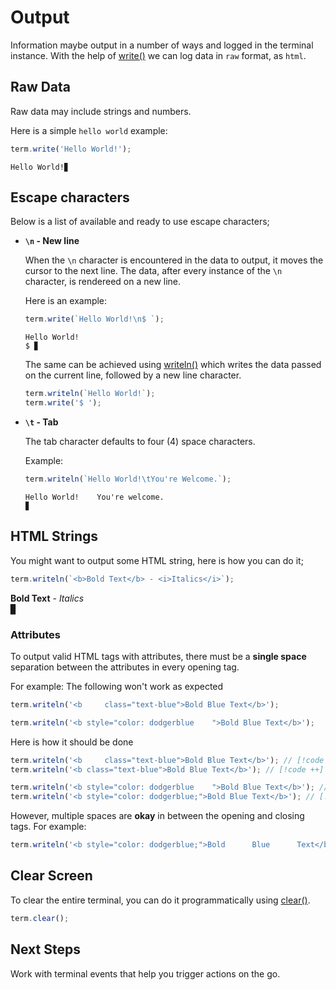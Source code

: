 <script setup>
import BrowserPreview from '../.vitepress/theme/components/BrowserPreview.vue';
</script>

# Output

Information maybe output in a number of ways and logged in the terminal instance. With the help of [write()](../api/index.md) we can log data in `raw` format, as `html`.

## Raw Data

Raw data may include strings and numbers. 

Here is a simple `hello world` example:

```js
term.write('Hello World!');
```

<browser-preview>

    Hello World!▊
</browser-preview>

## Escape characters

Below is a list of available and ready to use escape characters;

- **`\n` - New line**

    When the `\n` character is encountered in the data to output, it moves the cursor to the next line.
    The data, after every instance of the `\n` character, is rendereed on a new line.

    Here is an example:

    ```js
    term.write(`Hello World!\n$ `);
    ```

    <browser-preview>

      Hello World!
      $ ▊
    </browser-preview>

    The same can be achieved using [writeln()](../api/index.md) which writes the
    data passed on the current line, followed by a new line character.

    ```js
    term.writeln(`Hello World!`);
    term.write('$ ');
    ```


- **`\t` - Tab**

    The tab character defaults to four (4) space characters.

    Example: 

    ```js
    term.writeln(`Hello World!\tYou're Welcome.`);
    ```

    <browser-preview>

      Hello World!    You're welcome.
      ▊
    </browser-preview>

## HTML Strings

You might want to output some HTML string, here is how you can do it;

```js
term.writeln(`<b>Bold Text</b> - <i>Italics</i>`);
```

<browser-preview>

  <b>Bold Text</b> - <i>Italics</i>
  <br>▊
</browser-preview>

### Attributes

To output valid HTML tags with attributes, there must be a **single space** separation between the attributes in every opening tag.

For example: The following won't work as expected

```js
term.writeln('<b     class="text-blue">Bold Blue Text</b>');

term.writeln('<b style="color: dodgerblue    ">Bold Blue Text</b>');
```

Here is how it should be done

```js
term.writeln('<b     class="text-blue">Bold Blue Text</b>'); // [!code --]
term.writeln('<b class="text-blue">Bold Blue Text</b>'); // [!code ++]

term.writeln('<b style="color: dodgerblue    ">Bold Blue Text</b>'); // [!code --]
term.writeln('<b style="color: dodgerblue;">Bold Blue Text</b>'); // [!code ++]
```

However, multiple spaces are **okay** in between the opening and closing tags. For example:

```js
term.writeln('<b style="color: dodgerblue;">Bold      Blue      Text</b>');
```

## Clear Screen

To clear the entire terminal, you can do it programmatically using
[clear()](../api/index.md). 

```js
term.clear();
```

## Next Steps

Work with terminal events that help you trigger actions on the go.

